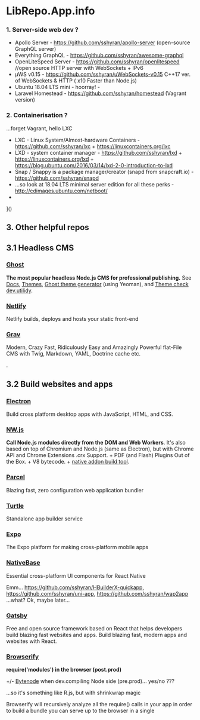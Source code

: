 # LibRepo.App.info

### 1. Server-side web dev ? 

* Apollo Server - https://github.com/sshyran/apollo-server (open-source GraphQL server) 
* Everything GraphQL -  https://github.com/sshyran/awesome-graphql
* OpenLiteSpeed Server - https://github.com/sshyran/openlitespeed   //open source HTTP server with WebSockets + IPv6
* µWS v0.15 - https://github.com/sshyran/uWebSockets-v0.15  C++17 ver. of WebSockets & HTTP ( x10 Faster than Node.js)
* Ubuntu 18.04 LTS mini - hoorray! - 
* Laravel Homestead - https://github.com/sshyran/homestead (Vagrant version) 


### 2. Containerisation ?  
...forget Vagrant, hello LXC

* LXC - Linux System/Almost-hardware Containers - https://github.com/sshyran/lxc + https://linuxcontainers.org/lxc
* LXD - system container manager - https://github.com/sshyran/lxd + https://linuxcontainers.org/lxd + https://blog.ubuntu.com/2016/03/14/lxd-2-0-introduction-to-lxd
* Snap / Snappy is a package manager/creator (snapd from snapcraft.io) - https://github.com/sshyran/snapd
* ...so look at 18.04 LTS minimal server edition for all these perks - http://cdimages.ubuntu.com/netboot/
*
]()


## 3. Other helpful repos  

## 3.1 Headless CMS

### [Ghost](https://github.com/sshyran/Ghost)
**The most popular headless Node.js CMS for professional publishing.**
See [Docs](https://ghost.org/docs/), [Themes]( https://docs.ghost.org/api/handlebars-themes/), [Ghost theme generator](https://github.com/sshyran/generator-ghost) (using Yeoman), and [Theme check dev.utilidy](https://gscan.ghost.org). 

### [Netlify](https://github.com/netlify)
Netlify builds, deploys and hosts your static front-end

### [Grav](https://github.com/sshyran/grav)
Modern, Crazy Fast, Ridiculously Easy and Amazingly Powerful flat-File CMS with Twig, Markdown, YAML, Doctrine cache etc. 

.

## 3.2 Build websites and apps

### [Electron](https://github.com/electron) 
Build cross platform desktop apps with JavaScript, HTML, and CSS.

### [NW.js](https://github.com/sshyran/nw.js)
**Call Node.js modules directly from the DOM and Web Workers**. It's also based on top of Chromium and Node.js (same as Electron), but with Chrome API and Chrome Extensions .crx Support. + PDF (and Flash) Plugins Out of the Box. + V8 bytecode. + [native addon build tool](https://github.com/sshyran/nw-gyp).



### [Parcel](https://github.com/sshyran/parcel)
Blazing fast, zero configuration web application bundler

### [Turtle](https://github.com/sshyran/turtle)
Standalone app builder service

### [Expo](https://github.com/sshyran/expo)
The Expo platform for making cross-platform mobile apps

### [NativeBase](https://github.com/sshyran/NativeBase)
Essential cross-platform UI components for React Native


Emm... https://github.com/sshyran/HBuilderX-quickapp, https://github.com/sshyran/uni-app, https://github.com/sshyran/wap2app ...what? Ok, maybe later...

### [Gatsby](https://github.com/sshyran/gatsby)
Free and open source framework based on React that helps developers build blazing fast websites and apps. Build blazing fast, modern apps and websites with React.

### [Browserify](https://github.com/sshyran/browserify)
**require('modules') in the browser (post.prod)**

   +/- [Bytenode](github.com/sshyran/bytenode)  when dev.compiling Node side (pre.prod)... yes/no ???

...so it's something like R.js, but with shrinkwrap magic

Browserify will recursively analyze all the require() calls in your app in order to build a bundle you can serve up to the browser in a single <script> tag. So you can use a node-style require() to organize/shrinkwrap your browser code, and even load modules installed by 'npm install'.


### [Lerna](https://github.com/sshyran/lerna)
**Managing JavaScript projects with multiple packages.** 
Lerna is a tool that optimizes the workflow around managing multi-package repositories with git and npm.

Splitting up large codebases into separate independently versioned packages is extremely useful for code sharing. However, making changes across many repositories is messy and difficult to track, and testing across repositories gets complicated really fast.


## IDE

### [CodeSandbox](https://github.com/sshyran/codesandbox-client)
Online IDE, Application & code editor, tailored for web application development.

### [StackBlitz](https://github.com/sshyran/stackblitz-core)
Online IDE. Your local env, now in the browser.









=============================================================================

]()

Emm ...uh, Accounting under Linux ? Are you sure ?!...


Openbravo... vs redmine

Fork of OpenBravo POS v2.30.2 - https://github.com/sshyran/OpenBravoPOS_2.30.2

1Cv77 on win + local net multilogin via...


p.s. - look here, this man rocks https://github.com/chentsulin



https://github.com/sshyran/storybook

https://github.com/sshyran/parsedown-party

https://wordpress.org/plugins/better-search-replace/

https://wordpress.org/plugins/wp-migrate-db/

https://wppusher.com/features



